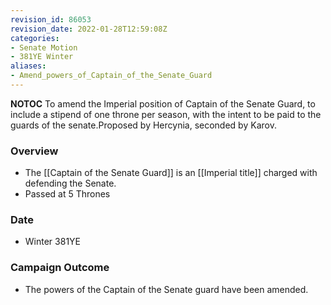 ```yaml
---
revision_id: 86053
revision_date: 2022-01-28T12:59:08Z
categories:
- Senate Motion
- 381YE Winter
aliases:
- Amend_powers_of_Captain_of_the_Senate_Guard
---
```



__NOTOC__
To amend the Imperial position of Captain of the Senate Guard, to include a stipend of one throne per season, with the intent to be paid to the guards of the senate.Proposed by Hercynia, seconded by Karov.
### Overview
* The [[Captain of the Senate Guard]] is an [[Imperial title]] charged with defending the Senate.
* Passed at 5 Thrones
### Date
* Winter 381YE
### Campaign Outcome
* The powers of the Captain of the Senate guard have been amended.
